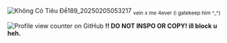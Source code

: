 ![Không Có Tiêu Đề189_20250205053217](https://github.com/user-attachments/assets/478d98af-bd4e-48ea-891d-f5929f24f9b0)
<sub>vein x me 4ever (i gatekeep him ^_^)</sub>

![Profile view counter on GitHub](https://komarev.com/ghpvc/?username=VEINFELIX&color=9d293f) 
**!! DO NOT INSPO OR COPY! ill block u heh.**

